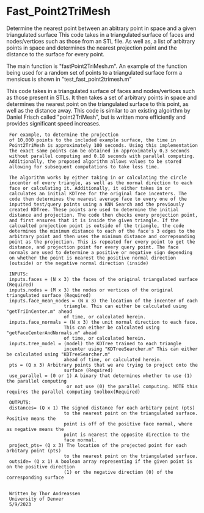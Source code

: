 # Fast_Point2TriMesh
Determine the nearest point between an abitrary point in space and a given triangulated surface
This code takes in a triangulated surface of faces and nodes/vertices such as those from an STL file. As well as, a list of arbitrary points in space
and determines the nearest projection point and the distance to the surface for every point.

The main function is "fastPoint2TriMesh.m". An example of the function being used for a random set of points to a triangulated surface form a mensicus is 
shown in "test_fast_point2trimesh.m"

 This code takes in a triangulated surface of faces and nodes/vertices
     such as those present in STLs. It then takes a set of arbitrary
     points in space and determines the nearest point on the triangulated
     surface to this point, as well as the distance away. This code is
     similar to an existing algoirthm by Daniel Frisch called
     "point2TriMesh", but is written more efficiently and provides
     significant speed increases.
    
     For example, to determine the projection
     of 10,000 points to the included example surface, the time in
     Point2TriMesh is approximately 100 seconds. Using this implementation
     the exact same points can be obtained in approximately 0.3 seconds
     without parallel computing and 0.18 seconds with parallel computing.
     Additionally, the proposed algorithm allows values to be stored
     allowing for subsequent computations to take less time.
    
     The algorithm works by either taking in or calculating the circle
     incenter of every triangle, as well as the normal direction to each
     face or calculating it. Additionally, it either takes in or
     calculates an initial KDTree for the original face incenters. The
     code then determines the nearest average face to every one of the
     inputted test/query points using a KNN Search and the previously
     created KDTree. These points are used to determine the initial
     distance and projection. The code then checks every projection point,
     and first ensures that it is inside the given triangle. If the
     calcualted projection point is outside of the triangle, the code
     determines the minimum distance to each of the face's 3 edges to the
     arbitrary point and then uses the minimum distance and correpsonding
     point as the projection. This is repeated for every point to get the
     distance, and projection point for every query point. The face
     normals are used to determine a positive or negative sign depending
     on whether the point is nearest the positive normal direction
     (outside) or the negative normal direction (inside)
    
     INPUTS:
     inputs.faces = (N x 3) the faces of the original triangulated surface (Required)
     inputs.nodes = (M x 3) the nodes or vertices of the original triangulated surface (Required)
     inputs.face_mean_nodes = (N x 3) the location of the incenter of each
                         triangle. This can either be calculated using "getTriInCenter.m" ahead
                         of time, or calculated herein.
     inputs.face_normals = (N x 3) the unit normal direction to each face.
                         This can either be calculated using "getFaceCenterAndNormals.m" ahead
                         of time, or calculated herein.
     inputs.tree_model = (model) the KDTree trained to each triangle
                         incenter using "KDTreeSearcher.m" This can either be calculated using "KDTreeSearcher.m"
                         ahead of time, or calculated herein.
     pts = (Q x 3) Arbitrary points that we are trying to project onto the
                         surface (Required)
     use_parallel = (0 or 1) A binary that determines whether to use (1) the parallel computing
                          or not use (0) the parallel computing. NOTE this requires the parallel computing toolbox(Required)
    
     OUTPUTS:
     distances= (Q x 1) The signed distance for each arbitary point (pts)
                         to the nearest point on the triangulated surface. Positive means the
                         point is off of the positive face normal, where as negative means the
                         point is nearest the opposite direction to the
                         face normal.
     project_pts= (Q x 3) The location of the projected point for each arbitary point (pts)
                         to the nearest point on the triangulated surface.
     outside= (Q x 1) A boolean array representing if the given point is on the positive direction
                         (1) or the negative direction (0) of the corresponding surface
    
    
     Written by Thor Andreassen
     University of Denver
     5/9/2023
